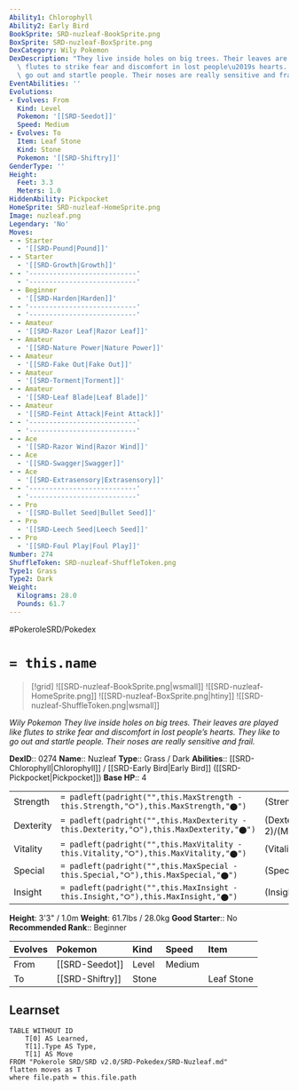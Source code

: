 ```yaml
---
Ability1: Chlorophyll
Ability2: Early Bird
BookSprite: SRD-nuzleaf-BookSprite.png
BoxSprite: SRD-nuzleaf-BoxSprite.png
DexCategory: Wily Pokemon
DexDescription: "They live inside holes on big trees. Their leaves are played like\
  \ flutes to strike fear and discomfort in lost people\u2019s hearts. They like to\
  \ go out and startle people. Their noses are really sensitive and frail."
EventAbilities: ''
Evolutions:
- Evolves: From
  Kind: Level
  Pokemon: '[[SRD-Seedot]]'
  Speed: Medium
- Evolves: To
  Item: Leaf Stone
  Kind: Stone
  Pokemon: '[[SRD-Shiftry]]'
GenderType: ''
Height:
  Feet: 3.3
  Meters: 1.0
HiddenAbility: Pickpocket
HomeSprite: SRD-nuzleaf-HomeSprite.png
Image: nuzleaf.png
Legendary: 'No'
Moves:
- - Starter
  - '[[SRD-Pound|Pound]]'
- - Starter
  - '[[SRD-Growth|Growth]]'
- - '---------------------------'
  - '---------------------------'
- - Beginner
  - '[[SRD-Harden|Harden]]'
- - '---------------------------'
  - '---------------------------'
- - Amateur
  - '[[SRD-Razor Leaf|Razor Leaf]]'
- - Amateur
  - '[[SRD-Nature Power|Nature Power]]'
- - Amateur
  - '[[SRD-Fake Out|Fake Out]]'
- - Amateur
  - '[[SRD-Torment|Torment]]'
- - Amateur
  - '[[SRD-Leaf Blade|Leaf Blade]]'
- - Amateur
  - '[[SRD-Feint Attack|Feint Attack]]'
- - '---------------------------'
  - '---------------------------'
- - Ace
  - '[[SRD-Razor Wind|Razor Wind]]'
- - Ace
  - '[[SRD-Swagger|Swagger]]'
- - Ace
  - '[[SRD-Extrasensory|Extrasensory]]'
- - '---------------------------'
  - '---------------------------'
- - Pro
  - '[[SRD-Bullet Seed|Bullet Seed]]'
- - Pro
  - '[[SRD-Leech Seed|Leech Seed]]'
- - Pro
  - '[[SRD-Foul Play|Foul Play]]'
Number: 274
ShuffleToken: SRD-nuzleaf-ShuffleToken.png
Type1: Grass
Type2: Dark
Weight:
  Kilograms: 28.0
  Pounds: 61.7
---
```


#PokeroleSRD/Pokedex

# `= this.name`

> [!grid]
> ![[SRD-nuzleaf-BookSprite.png|wsmall]]
> ![[SRD-nuzleaf-HomeSprite.png]]
> ![[SRD-nuzleaf-BoxSprite.png|htiny]]
> ![[SRD-nuzleaf-ShuffleToken.png|wsmall]]


*Wily Pokemon*
*They live inside holes on big trees. Their leaves are played like flutes to strike fear and discomfort in lost people’s hearts. They like to go out and startle people. Their noses are really sensitive and frail.*

**DexID**:: 0274
**Name**:: Nuzleaf
**Type**:: Grass / Dark
**Abilities**:: [[SRD-Chlorophyll|Chlorophyll]] / [[SRD-Early Bird|Early Bird]] ([[SRD-Pickpocket|Pickpocket]])
**Base HP**:: 4

|           |                                                                                        |                                          |
| --------- | -------------------------------------------------------------------------------------- | ---------------------------------------- |
| Strength  | `= padleft(padright("",this.MaxStrength - this.Strength,"⭘"),this.MaxStrength,"⬤")`    | (Strength::2)/(MaxStrength::5)   |
| Dexterity | `= padleft(padright("",this.MaxDexterity - this.Dexterity,"⭘"),this.MaxDexterity,"⬤")` | (Dexterity:: 2)/(MaxDexterity::4) |
| Vitality  | `= padleft(padright("",this.MaxVitality - this.Vitality,"⭘"),this.MaxVitality,"⬤")`    | (Vitality::2)/(MaxVitality::4)   |
| Special   | `= padleft(padright("",this.MaxSpecial - this.Special,"⭘"),this.MaxSpecial,"⬤")`       | (Special::2)/(MaxSpecial::4)     |
| Insight   | `= padleft(padright("",this.MaxInsight - this.Insight,"⭘"),this.MaxInsight,"⬤")`       | (Insight::1)/(MaxInsight::3)     |

**Height**: 3'3" / 1.0m
**Weight**: 61.7lbs / 28.0kg
**Good Starter**:: No
**Recommended Rank**:: Beginner

| Evolves   | Pokemon         | Kind   | Speed   | Item       |
|:----------|:----------------|:-------|:--------|:-----------|
| From      | [[SRD-Seedot]]  | Level  | Medium  |            |
| To        | [[SRD-Shiftry]] | Stone  |         | Leaf Stone |

## Learnset

```dataview
TABLE WITHOUT ID
    T[0] AS Learned,
    T[1].Type AS Type,
    T[1] AS Move
FROM "Pokerole SRD/SRD v2.0/SRD-Pokedex/SRD-Nuzleaf.md"
flatten moves as T
where file.path = this.file.path
```
